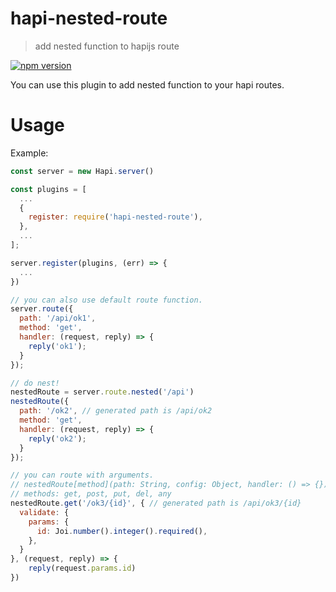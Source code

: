 # hapi-nested-route

> add nested function to hapijs route

[![npm version][npm-badge]][npm-url]


You can use this plugin to add nested function to your hapi routes.

# Usage

Example:
```javascript
const server = new Hapi.server()

const plugins = [
  ...
  {
    register: require('hapi-nested-route'),
  },
  ...
];

server.register(plugins, (err) => {
  ...
})

// you can also use default route function.
server.route({
  path: '/api/ok1',
  method: 'get',
  handler: (request, reply) => {
    reply('ok1');
  }
});

// do nest!
nestedRoute = server.route.nested('/api')
nestedRoute({
  path: '/ok2', // generated path is /api/ok2
  method: 'get',
  handler: (request, reply) => {
    reply('ok2');
  }
});

// you can route with arguments.
// nestedRoute[method](path: String, config: Object, handler: () => {})
// methods: get, post, put, del, any
nestedRoute.get('/ok3/{id}', { // generated path is /api/ok3/{id}
  validate: {
    params: {
      id: Joi.number().integer().required(),
    },
  }
}, (request, reply) => {
	reply(request.params.id)
})
```

[npm-url]: https://www.npmjs.com/package/hapi-nested-route
[npm-badge]: https://img.shields.io/npm/v/hapi-nested-route.svg
